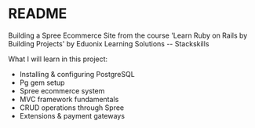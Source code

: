 # README

Building a Spree Ecommerce Site from the course 'Learn Ruby on Rails by Building Projects' by Eduonix Learning Solutions -- Stackskills

What I will learn in this project:
* Installing & configuring PostgreSQL
* Pg gem setup
* Spree ecommerce system
* MVC framework fundamentals
* CRUD operations through Spree
* Extensions & payment gateways
